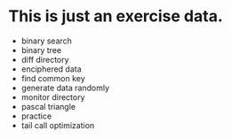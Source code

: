 
# This is just an exercise data.

* binary search
* binary tree 
* diff directory
* enciphered data 
* find common key
* generate data randomly 
* monitor directory 
* pascal triangle
* practice
* tail call optimization
